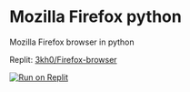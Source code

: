# Mozilla Firefox python
Mozilla Firefox browser in python

Replit: [3kh0/Firefox-browser](https://replit.com/@3kh0/Firefox-browser)

[![Run on Replit](https://binbashbanana.github.io/deploy-buttons/buttons/remade/replit.svg)](https://replit.com/github/3kh0/mozilla-firefox-python)
